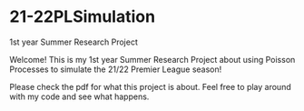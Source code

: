 # 21-22PLSimulation

1st year Summer Research Project

Welcome! This is my 1st year Summer Research Project about using Poisson Processes to simulate the 21/22 Premier League season!

Please check the pdf for what this project is about. Feel free to play around with my code and see what happens.
